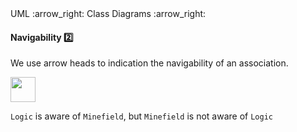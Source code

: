 <div id="path">UML :arrow_right: Class Diagrams :arrow_right:</div>

<div id="title">

#### Navigability :two:

</div>

<div id="body">

We use arrow heads to indication the navigability of an association.

<tip-box>

<img src="{{baseUrl}}/uml/classDiagrams/associations/navigability/images/logicMinefield.png" height="40" />
<p/>

`Logic` is aware of `Minefield`, but `Minefield` is not aware of `Logic`

</tip-box>

</div>

<div id="extras">
</div>

</div>
